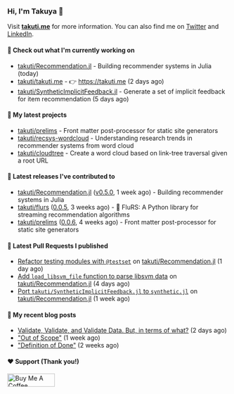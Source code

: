 ### Hi, I'm Takuya 👋

Visit **[takuti.me](https://takuti.me/)** for more information. You can also find me on [Twitter](https://twitter.com/takuti) and [LinkedIn](https://linkedin.com/in/takuti).

#### 👷 Check out what I'm currently working on


- [takuti/Recommendation.jl](https://github.com/takuti/Recommendation.jl) - Building recommender systems in Julia (today)
- [takuti/takuti.me](https://github.com/takuti/takuti.me) - :point_right: https://takuti.me (2 days ago)
- [takuti/SyntheticImplicitFeedback.jl](https://github.com/takuti/SyntheticImplicitFeedback.jl) - Generate a set of implicit feedback for item recommendation (5 days ago)

#### 🌱 My latest projects


- [takuti/prelims](https://github.com/takuti/prelims) - Front matter post-processor for static site generators
- [takuti/recsys-wordcloud](https://github.com/takuti/recsys-wordcloud) - Understanding research trends in recommender systems from word cloud
- [takuti/cloudtree](https://github.com/takuti/cloudtree) - Create a word cloud based on link-tree traversal given a root URL

#### 🔭 Latest releases I've contributed to


- [takuti/Recommendation.jl](https://github.com/takuti/Recommendation.jl) ([v0.5.0](https://github.com/takuti/Recommendation.jl/releases/tag/v0.5.0), 1 week ago) - Building recommender systems in Julia
- [takuti/flurs](https://github.com/takuti/flurs) ([0.0.5](https://github.com/takuti/flurs/releases/tag/0.0.5), 3 weeks ago) - :ocean: FluRS: A Python library for streaming recommendation algorithms
- [takuti/prelims](https://github.com/takuti/prelims) ([0.0.6](https://github.com/takuti/prelims/releases/tag/0.0.6), 4 weeks ago) - Front matter post-processor for static site generators

#### 🔨 Latest Pull Requests I published


- [Refactor testing modules with `@testset`](https://github.com/takuti/Recommendation.jl/pull/49) on [takuti/Recommendation.jl](https://github.com/takuti/Recommendation.jl) (1 day ago)
- [Add `load_libsvm_file` function to parse libsvm data](https://github.com/takuti/Recommendation.jl/pull/48) on [takuti/Recommendation.jl](https://github.com/takuti/Recommendation.jl) (4 days ago)
- [Port `takuti/SyntheticImplicitFeedback.jl` to `synthetic.jl`](https://github.com/takuti/Recommendation.jl/pull/47) on [takuti/Recommendation.jl](https://github.com/takuti/Recommendation.jl) (1 week ago)

#### 📜 My recent blog posts

- [Validate, Validate, and Validate Data. But, in terms of what?](https://takuti.me/note/data-validation/) (2 days ago)
- [&#34;Out of Scope&#34;](https://takuti.me/note/creating-now-page/) (1 week ago)
- [&#34;Definition of Done&#34;](https://takuti.me/note/definition-of-done/) (2 weeks ago)

#### ❤️ Support (Thank you!)

<a href="https://www.buymeacoffee.com/takuti" target="_blank"><img src="https://cdn.buymeacoffee.com/buttons/v2/default-yellow.png" alt="Buy Me A Coffee" style="height: 30px !important;width: 108px !important;" ></a>
